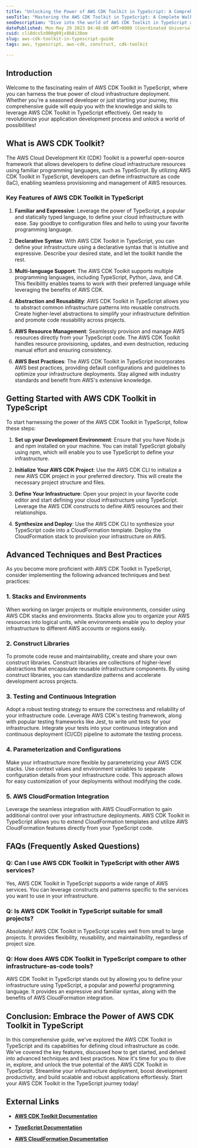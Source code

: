 ```yaml
---
title: "Unlocking the Power of AWS CDK Toolkit in TypeScript: A Comprehensive Guide"
seoTitle: "Mastering the AWS CDK Toolkit in TypeScript: A Complete Walkthrough"
seoDescription: "Dive into the world of AWS CDK Toolkit in TypeScript and discover how this powerful tool can streamline your infrastructure deployment on the cloud."
datePublished: Mon May 29 2023 04:48:08 GMT+0000 (Coordinated Universal Time)
cuid: cli8dcs5z000g09jx8b8i38om
slug: aws-cdk-toolkit-in-typescript-guide
tags: aws, typescript, aws-cdk, construct, cdk-toolkit

---
```


## **Introduction**

Welcome to the fascinating realm of AWS CDK Toolkit in TypeScript, where you can harness the true power of cloud infrastructure deployment. Whether you're a seasoned developer or just starting your journey, this comprehensive guide will equip you with the knowledge and skills to leverage AWS CDK Toolkit in TypeScript effectively. Get ready to revolutionize your application development process and unlock a world of possibilities!

## **What is AWS CDK Toolkit?**

The AWS Cloud Development Kit (CDK) Toolkit is a powerful open-source framework that allows developers to define cloud infrastructure resources using familiar programming languages, such as TypeScript. By utilizing AWS CDK Toolkit in TypeScript, developers can define infrastructure as code (IaC), enabling seamless provisioning and management of AWS resources.

### **Key Features of AWS CDK Toolkit in TypeScript**

1. **Familiar and Expressive**: Leverage the power of TypeScript, a popular and statically typed language, to define your cloud infrastructure with ease. Say goodbye to configuration files and hello to using your favorite programming language.
    
2. **Declarative Syntax**: With AWS CDK Toolkit in TypeScript, you can define your infrastructure using a declarative syntax that is intuitive and expressive. Describe your desired state, and let the toolkit handle the rest.
    
3. **Multi-language Support**: The AWS CDK Toolkit supports multiple programming languages, including TypeScript, Python, Java, and C#. This flexibility enables teams to work with their preferred language while leveraging the benefits of AWS CDK.
    
4. **Abstraction and Reusability**: AWS CDK Toolkit in TypeScript allows you to abstract common infrastructure patterns into reusable constructs. Create higher-level abstractions to simplify your infrastructure definition and promote code reusability across projects.
    
5. **AWS Resource Management**: Seamlessly provision and manage AWS resources directly from your TypeScript code. The AWS CDK Toolkit handles resource provisioning, updates, and even destruction, reducing manual effort and ensuring consistency.
    
6. **AWS Best Practices**: The AWS CDK Toolkit in TypeScript incorporates AWS best practices, providing default configurations and guidelines to optimize your infrastructure deployments. Stay aligned with industry standards and benefit from AWS's extensive knowledge.
    

## **Getting Started with AWS CDK Toolkit in TypeScript**

To start harnessing the power of the AWS CDK Toolkit in TypeScript, follow these steps:

1. **Set up your Development Environment**: Ensure that you have Node.js and npm installed on your machine. You can install TypeScript globally using npm, which will enable you to use TypeScript to define your infrastructure.
    
2. **Initialize Your AWS CDK Project**: Use the AWS CDK CLI to initialize a new AWS CDK project in your preferred directory. This will create the necessary project structure and files.
    
3. **Define Your Infrastructure**: Open your project in your favorite code editor and start defining your cloud infrastructure using TypeScript. Leverage the AWS CDK constructs to define AWS resources and their relationships.
    
4. **Synthesize and Deploy**: Use the AWS CDK CLI to synthesize your TypeScript code into a CloudFormation template. Deploy the CloudFormation stack to provision your infrastructure on AWS.
    

## **Advanced Techniques and Best Practices**

As you become more proficient with AWS CDK Toolkit in TypeScript, consider implementing the following advanced techniques and best practices:

### **1\. Stacks and Environments**

When working on larger projects or multiple environments, consider using AWS CDK stacks and environments. Stacks allow you to organize your AWS resources into logical units, while environments enable you to deploy your infrastructure to different AWS accounts or regions easily.

### **2\. Construct Libraries**

To promote code reuse and maintainability, create and share your own construct libraries. Construct libraries are collections of higher-level abstractions that encapsulate reusable infrastructure components. By using construct libraries, you can standardize patterns and accelerate development across projects.

### **3\. Testing and Continuous Integration**

Adopt a robust testing strategy to ensure the correctness and reliability of your infrastructure code. Leverage AWS CDK's testing framework, along with popular testing frameworks like Jest, to write unit tests for your infrastructure. Integrate your tests into your continuous integration and continuous deployment (CI/CD) pipeline to automate the testing process.

### **4\. Parameterization and Configurations**

Make your infrastructure more flexible by parameterizing your AWS CDK stacks. Use context values and environment variables to separate configuration details from your infrastructure code. This approach allows for easy customization of your deployments without modifying the code.

### **5\. AWS CloudFormation Integration**

Leverage the seamless integration with AWS CloudFormation to gain additional control over your infrastructure deployments. AWS CDK Toolkit in TypeScript allows you to extend CloudFormation templates and utilize AWS CloudFormation features directly from your TypeScript code.

## **FAQs (Frequently Asked Questions)**

### **Q: Can I use AWS CDK Toolkit in TypeScript with other AWS services?**

Yes, AWS CDK Toolkit in TypeScript supports a wide range of AWS services. You can leverage constructs and patterns specific to the services you want to use in your infrastructure.

### **Q: Is AWS CDK Toolkit in TypeScript suitable for small projects?**

Absolutely! AWS CDK Toolkit in TypeScript scales well from small to large projects. It provides flexibility, reusability, and maintainability, regardless of project size.

### **Q: How does AWS CDK Toolkit in TypeScript compare to other infrastructure-as-code tools?**

AWS CDK Toolkit in TypeScript stands out by allowing you to define your infrastructure using TypeScript, a popular and powerful programming language. It provides an expressive and familiar syntax, along with the benefits of AWS CloudFormation integration.

## **Conclusion: Embrace the Power of AWS CDK Toolkit in TypeScript**

In this comprehensive guide, we've explored the AWS CDK Toolkit in TypeScript and its capabilities for defining cloud infrastructure as code. We've covered the key features, discussed how to get started, and delved into advanced techniques and best practices. Now it's time for you to dive in, explore, and unlock the true potential of the AWS CDK Toolkit in TypeScript. Streamline your infrastructure deployment, boost development productivity, and build scalable and robust applications effortlessly. Start your AWS CDK Toolkit in the TypeScript journey today!

## **External Links**

* [**AWS CDK Toolkit Documentation**](https://docs.aws.amazon.com/cdk/latest/guide/home.html)
    
* [**TypeScript Documentation**](https://www.typescriptlang.org/docs/)
    
* [**AWS CloudFormation Documentation**](https://docs.aws.amazon.com/cloudformation/index.html)